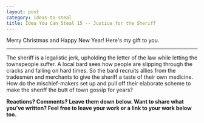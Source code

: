 ```yaml
---
layout: post
category: ideas-to-steal
title: Idea You Can Steal 15 -- Justice for the Sheriff
---
```


Merry Christmas and Happy New Year! Here's my gift to you.

<!--excerpt-->

----------------------------------

The sheriff is a legalistic jerk, upholding the letter of the law while letting the townspeople suffer. A local bard sees how people are slipping through the cracks and falling on hard times. So the bard recruits allies from the tradesmen and merchants to give the sheriff a taste of their own medicine. How do the mischief-makers set up and pull off their elaborate scheme to make the sheriff the butt of town gossip for years?

**Reactions? Comments? Leave them down below. Want to share what you’ve written? Feel free to leave your work or a link to your work below too.**
